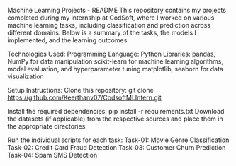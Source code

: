 Machine Learning Projects - README
This repository contains my projects completed during my internship at CodSoft, 
where I worked on various machine learning tasks, including classification and prediction across different domains. 
Below is a summary of the tasks, the models I implemented, and the learning outcomes.

Technologies Used:
Programming Language: Python
Libraries:
pandas, NumPy for data manipulation
scikit-learn for machine learning algorithms, model evaluation, and hyperparameter tuning
matplotlib, seaborn for data visualization

Setup Instructions:
Clone this repository:
git clone https://github.com/Keerthanv07/CodsoftMLIntern.git

Install the required dependencies:
pip install -r requirements.txt
Download the datasets (if applicable) from the respective sources and place them in the appropriate directories.

Run the individual scripts for each task:
Task-01: Movie Genre Classification
Task-02: Credit Card Fraud Detection
Task-03: Customer Churn Prediction
Task-04: Spam SMS Detection

